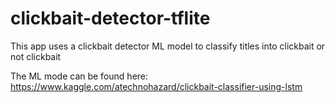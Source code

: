 # clickbait-detector-tflite
This app uses a clickbait detector ML model to classify titles into clickbait or not clickbait

The ML mode can be found here: https://www.kaggle.com/atechnohazard/clickbait-classifier-using-lstm
